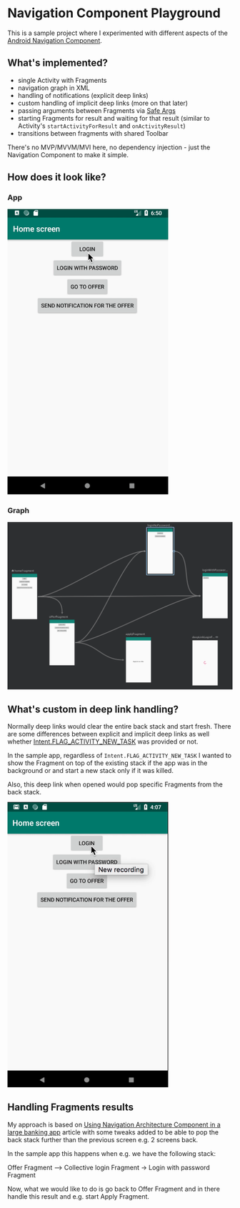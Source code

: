 # Navigation Component Playground

This is a sample project where I experimented with different aspects of the [Android Navigation Component](https://developer.android.com/guide/navigation/navigation-getting-started).

## What's implemented?
- single Activity with Fragments
- navigation graph in XML
- handling of notifications (explicit deep links)
- custom handling of implicit deep links (more on that later)
- passing arguments between Fragments via [Safe Args](https://developer.android.com/guide/navigation/navigation-pass-data#Safe-args)
- starting Fragments for result and waiting for that result (similar to Activity's `startActivityForResult` and `onActivityResult`)
- transitions between fragments with shared Toolbar

There's no MVP/MVVM/MVI here, no dependency injection - just the Navigation Component to make it simple.

## How does it look like?

### App
<img src ="./art/navigation_playground_app.gif" width="360" />

### Graph
<img src ="./art/nav_graph.png" width="640" />

## What's custom in deep link handling?
Normally deep links would clear the entire back stack and start fresh. 
There are some differences between explicit and implicit deep links as well whether [Intent.FLAG_ACTIVITY_NEW_TASK](https://developer.android.com/reference/android/content/Intent#FLAG_ACTIVITY_NEW_TASK)
was provided or not.

In the sample app, regardless of `Intent.FLAG_ACTIVITY_NEW_TASK` I wanted to show the Fragment on top of the existing stack if the app was in the background or and start a new stack only if it was killed.

Also, this deep link when opened would pop specific Fragments from the back stack.

<img src ="./art/deep_link.gif" width="360" />

## Handling Fragments results
My approach is based on [Using Navigation Architecture Component in a large banking app](https://medium.com/google-developer-experts/using-navigation-architecture-component-in-a-large-banking-app-ac84936a42c2) article
with some tweaks added to be able to pop the back stack further than the previous screen e.g. 2 screens back.

In the sample app this happens when e.g. we have the following stack:

Offer Fragment --> Collective login Fragment -> Login with password Fragment

Now, what we would like to do is go back to Offer Fragment and in there handle this result and e.g. start Apply Fragment.
